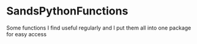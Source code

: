 # SandsPythonFunctions
Some functions I find useful regularly and I put them all into one package for easy access
